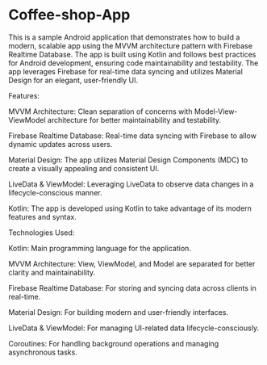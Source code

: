 # Coffee-shop-App
This is a sample Android application that demonstrates how to build a modern, scalable app using the MVVM architecture pattern with Firebase Realtime Database. The app is built using Kotlin and follows best practices for Android development, ensuring code maintainability and testability. The app leverages Firebase for real-time data syncing and utilizes Material Design for an elegant, user-friendly UI.

Features:

MVVM Architecture: Clean separation of concerns with Model-View-ViewModel architecture for better maintainability and testability.

Firebase Realtime Database: Real-time data syncing with Firebase to allow dynamic updates across users.

Material Design: The app utilizes Material Design Components (MDC) to create a visually appealing and consistent UI.

LiveData & ViewModel: Leveraging LiveData to observe data changes in a lifecycle-conscious manner.

Kotlin: The app is developed using Kotlin to take advantage of its modern features and syntax.


Technologies Used:

Kotlin: Main programming language for the application.

MVVM Architecture: View, ViewModel, and Model are separated for better clarity and maintainability.

Firebase Realtime Database: For storing and syncing data across clients in real-time.

Material Design: For building modern and user-friendly interfaces.

LiveData & ViewModel: For managing UI-related data lifecycle-consciously.

Coroutines: For handling background operations and managing asynchronous tasks.



